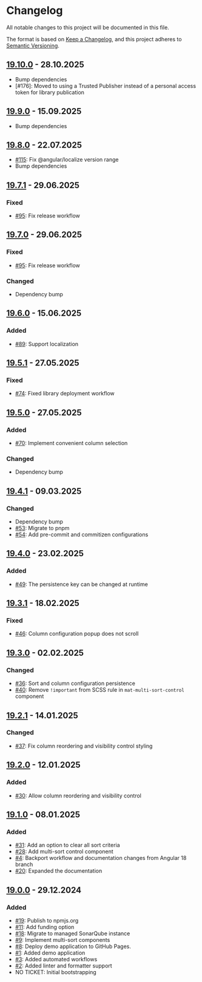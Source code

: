 # Changelog

All notable changes to this project will be documented in this file.

The format is based on [Keep a Changelog](https://keepachangelog.com/en/1.1.0/),
and this project adheres to [Semantic Versioning](https://semver.org/spec/v2.0.0.html).

## [19.10.0] - 28.10.2025

- Bump dependencies
- [#176]: Moved to using a Trusted Publisher instead of a personal access token for library publication

## [19.9.0] - 15.09.2025

- Bump dependencies

## [19.8.0] - 22.07.2025

- [#115]: Fix @angular/localize version range
- Bump dependencies

## [19.7.1] - 29.06.2025

### Fixed

- [#95]: Fix release workflow

## [19.7.0] - 29.06.2025

### Fixed

- [#95]: Fix release workflow

### Changed

- Dependency bump

## [19.6.0] - 15.06.2025

### Added

- [#89]: Support localization

## [19.5.1] - 27.05.2025

### Fixed

- [#74]: Fixed library deployment workflow

## [19.5.0] - 27.05.2025

### Added

- [#70]: Implement convenient column selection

### Changed

- Dependency bump

## [19.4.1] - 09.03.2025

### Changed

- Dependency bump
- [#53]: Migrate to pnpm
- [#54]: Add pre-commit and commitizen configurations

## [19.4.0] - 23.02.2025

### Added

- [#49]: The persistence key can be changed at runtime

## [19.3.1] - 18.02.2025

### Fixed

- [#46]: Column configuration popup does not scroll

## [19.3.0] - 02.02.2025

### Changed

- [#36]: Sort and column configuration persistence
- [#40]: Remove `!important` from SCSS rule in `mat-multi-sort-control` component

## [19.2.1] - 14.01.2025

### Changed

- [#37]: Fix column reordering and visibility control styling

## [19.2.0] - 12.01.2025

### Added

- [#30]: Allow column reordering and visibility control

## [19.1.0] - 08.01.2025

### Added

- [#31]: Add an option to clear all sort criteria
- [#28]: Add multi-sort control component
- [#4]: Backport workflow and documentation changes from Angular 18 branch
- [#20]: Expanded the documentation

## [19.0.0] - 29.12.2024

### Added

- [#19]: Publish to npmjs.org
- [#11]: Add funding option
- [#18]: Migrate to managed SonarQube instance
- [#9]: Implement multi-sort components
- [#8]: Deploy demo application to GitHub Pages.
- [#1]: Added demo application
- [#3]: Added automated workflows
- [#2]: Added linter and formatter support
- NO TICKET: Initial bootstrapping

[Unreleased]: https://github.com/pgerke/ngx-mat-table-multi-sort/compare/v19.10.0...HEAD
[19.10.0]: https://github.com/pgerke/ngx-mat-table-multi-sort/releases/tag/19.10.0
[19.9.0]: https://github.com/pgerke/ngx-mat-table-multi-sort/releases/tag/19.9.0
[19.8.0]: https://github.com/pgerke/ngx-mat-table-multi-sort/releases/tag/19.8.0
[19.7.1]: https://github.com/pgerke/ngx-mat-table-multi-sort/releases/tag/19.7.1
[19.7.0]: https://github.com/pgerke/ngx-mat-table-multi-sort/releases/tag/19.7.0
[19.6.0]: https://github.com/pgerke/ngx-mat-table-multi-sort/releases/tag/19.6.0
[19.5.1]: https://github.com/pgerke/ngx-mat-table-multi-sort/releases/tag/19.5.1
[19.5.0]: https://github.com/pgerke/ngx-mat-table-multi-sort/releases/tag/19.5.0
[19.4.1]: https://github.com/pgerke/ngx-mat-table-multi-sort/releases/tag/19.4.1
[19.4.0]: https://github.com/pgerke/ngx-mat-table-multi-sort/releases/tag/19.4.0
[19.3.1]: https://github.com/pgerke/ngx-mat-table-multi-sort/releases/tag/19.3.1
[19.3.0]: https://github.com/pgerke/ngx-mat-table-multi-sort/releases/tag/19.3.0
[19.2.1]: https://github.com/pgerke/ngx-mat-table-multi-sort/releases/tag/19.2.1
[19.2.0]: https://github.com/pgerke/ngx-mat-table-multi-sort/releases/tag/19.2.0
[19.1.0]: https://github.com/pgerke/ngx-mat-table-multi-sort/releases/tag/19.1.0
[19.0.0]: https://github.com/pgerke/ngx-mat-table-multi-sort/releases/tag/19.0.0
[#115]: https://github.com/pgerke/ngx-mat-table-multi-sort/issues/115
[#95]: https://github.com/pgerke/ngx-mat-table-multi-sort/issues/95
[#89]: https://github.com/pgerke/ngx-mat-table-multi-sort/issues/89
[#74]: https://github.com/pgerke/ngx-mat-table-multi-sort/issues/74
[#70]: https://github.com/pgerke/ngx-mat-table-multi-sort/issues/70
[#53]: https://github.com/pgerke/ngx-mat-table-multi-sort/issues/53
[#54]: https://github.com/pgerke/ngx-mat-table-multi-sort/issues/54
[#49]: https://github.com/pgerke/ngx-mat-table-multi-sort/issues/49
[#46]: https://github.com/pgerke/ngx-mat-table-multi-sort/issues/46
[#36]: https://github.com/pgerke/ngx-mat-table-multi-sort/issues/36
[#40]: https://github.com/pgerke/ngx-mat-table-multi-sort/issues/40
[#37]: https://github.com/pgerke/ngx-mat-table-multi-sort/issues/37
[#30]: https://github.com/pgerke/ngx-mat-table-multi-sort/issues/30
[#31]: https://github.com/pgerke/ngx-mat-table-multi-sort/issues/31
[#28]: https://github.com/pgerke/ngx-mat-table-multi-sort/issues/28
[#4]: https://github.com/pgerke/ngx-mat-table-multi-sort/issues/4
[#20]: https://github.com/pgerke/ngx-mat-table-multi-sort/issues/20
[#19]: https://github.com/pgerke/ngx-mat-table-multi-sort/issues/19
[#11]: https://github.com/pgerke/ngx-mat-table-multi-sort/issues/11
[#18]: https://github.com/pgerke/ngx-mat-table-multi-sort/issues/18
[#9]: https://github.com/pgerke/ngx-mat-table-multi-sort/issues/9
[#8]: https://github.com/pgerke/ngx-mat-table-multi-sort/issues/8
[#1]: https://github.com/pgerke/ngx-mat-table-multi-sort/issues/1
[#3]: https://github.com/pgerke/ngx-mat-table-multi-sort/issues/3
[#2]: https://github.com/pgerke/ngx-mat-table-multi-sort/issues/2
